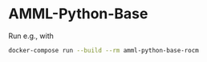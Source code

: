 # AMML-Python-Base

Run e.g., with
```bash
docker-compose run --build --rm amml-python-base-rocm
```